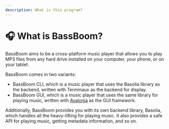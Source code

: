 ```yaml
---
description: What is this program?
---
```


# 🎧 What is BassBoom?

BassBoom aims to be a cross-platform music player that allows you to play MP3 files from any hard drive installed on your computer, your phone, or on your tablet.

BassBoom comes in two variants:

* BassBoom CLI, which is a music player that uses the Basolia library as the backend, written with Terminaux as the backend for display.
* BassBoom GUI, which is a music player that uses the same library for playing music, written with [Avalonia](https://www.avaloniaui.net/) as the GUI framework.

Additionally, BassBoom provides you with its own backend library, Basolia, which handles all the heavy-lifting for playing music. It also provides a safe API for playing music, getting metadata information, and so on.
